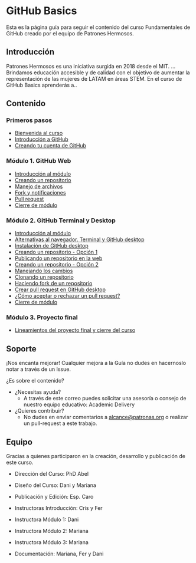 # GitHub Basics

Esta es la página guía para seguir el contenido del curso Fundamentales de GitHub creado por el equipo de Patrones Hermosos.

## Introducción

Patrones Hermosos es una iniciativa surgida en 2018 desde el MIT.
...
Brindamos educación accesible y de calidad con el objetivo de aumentar la representación de las mujeres de LATAM en áreas STEM.
En el curso de GitHub Basics aprenderás a..

## Contenido

### Primeros pasos

- [Bienvenida al curso](https://patroneshermosos-oficial.github.io/github-basics/primeros-pasos)
- [Introducción a GitHub](https://patroneshermosos-oficial.github.io/github-basics/primeros-pasos)
- [Creando tu cuenta de GitHub](https://patroneshermosos-oficial.github.io/github-basics/primeros-pasos)

### Módulo 1. GitHub Web

- [Introducción al módulo](https://patroneshermosos-oficial.github.io/github-basics/modulo-uno)
- [Creando un repositorio](https://patroneshermosos-oficial.github.io/github-basics/modulo-uno)
- [Manejo de archivos](https://patroneshermosos-oficial.github.io/github-basics/modulo-uno)
- [Fork y notificaciones](https://patroneshermosos-oficial.github.io/github-basics/modulo-uno)
- [Pull request](https://patroneshermosos-oficial.github.io/github-basics/modulo-uno)
- [Cierre de módulo](https://patroneshermosos-oficial.github.io/github-basics/modulo-uno)

### Módulo 2. GitHub Terminal y Desktop

- [Introducción al módulo](https://patroneshermosos-oficial.github.io/github-basics/modulo-dos)
- [Alternativas al navegador. Terminal y GitHub desktop](https://patroneshermosos-oficial.github.io/github-basics/modulo-dos)
- [Instalación de GitHub desktop](https://patroneshermosos-oficial.github.io/github-basics/modulo-dos)
- [Creando un repositorio - Opción 1](https://patroneshermosos-oficial.github.io/github-basics/modulo-dos)
- [Publicando un repositorio en la web](https://patroneshermosos-oficial.github.io/github-basics/modulo-dos)
- [Creando un repositorio - Opción 2](https://patroneshermosos-oficial.github.io/github-basics/modulo-dos)
- [Manejando los cambios](https://patroneshermosos-oficial.github.io/github-basics/modulo-dos)
- [Clonando un repositorio](https://patroneshermosos-oficial.github.io/github-basics/modulo-dos)
- [Haciendo fork de un repositorio](https://patroneshermosos-oficial.github.io/github-basics/modulo-dos)
- [Crear pull request en GitHub desktop](https://patroneshermosos-oficial.github.io/github-basics/modulo-dos)
- [¿Cómo aceptar o rechazar un pull request?](https://patroneshermosos-oficial.github.io/github-basics/modulo-dos)
- [Cierre de módulo](https://patroneshermosos-oficial.github.io/github-basics/modulo-dos)

### Módulo 3. Proyecto final

- [Lineamientos del proyecto final y cierre del curso](https://patroneshermosos-oficial.github.io/github-basics/proyecto-final)

## Soporte

¡Nos encanta mejorar!
Cualquier mejora a la Guía no dudes en hacernoslo notar a través de un Issue.

¿Es sobre el contenido?

- ¿Necesitas ayuda?
  - A través de este correo puedes solicitar una asesoría o consejo de nuestro equipo educativo: Academic Delivery
- ¿Quieres contribuir?
  - No dudes en enviar comentarios a alcance@patronas.org o realizar un pull-request a este trabajo.

## Equipo

Gracias a quienes participaron en la creación, desarrollo y publicación de este curso.
- Dirección del Curso: PhD Abel
- Diseño del Curso: Dani y Mariana
- Publicación y Edición: Esp. Caro

- Instructoras Introducción: Cris y Fer
- Instructora Módulo 1: Dani
- Instructora Módulo 2: Mariana
- Instructora Módulo 3: Mariana
- Documentación: Mariana, Fer y Dani
